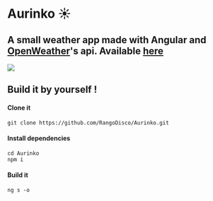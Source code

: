 # Aurinko :sunny:
## A small weather app made with Angular and [OpenWeather](https://openweathermap.org/)'s api. Available [here](http://aurinko.fun)
![](https://i.imgur.com/ke0UFEA.png)

## Build it by yourself !

#### Clone it
`git clone https://github.com/RangoDisco/Aurinko.git`
#### Install dependencies
```
cd Aurinko
npm i
```
#### Build it

`ng s -o`
